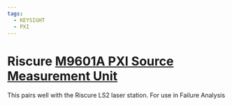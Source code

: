 ```yaml
---
tags:
  - KEYSIGHT
  - PXI
---
```


# Riscure [M9601A PXI Source Measurement Unit]()
This pairs well with the Riscure LS2 laser station. For use in Failure Analysis

